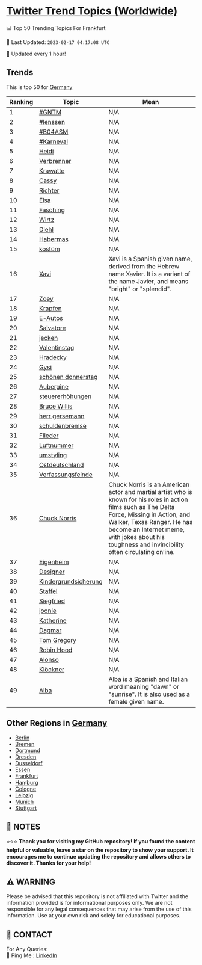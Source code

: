 [Twitter Trend Topics (Worldwide)](https://github.com/ErcinDedeoglu/Twitter-Trend-Topics)
==========


📊 Top 50 Trending Topics For Frankfurt

📆 Last Updated: `2023-02-17 04:17:08 UTC`

🔧 Updated every 1 hour!


## Trends

This is top 50 for [Germany](</Germany>)

| Ranking | Topic | Mean |
| ------- | ------------ | ------------ |
| 1 | [#GNTM](http://twitter.com/search?q=%23GNTM) | N/A |
| 2 | [#lenssen](http://twitter.com/search?q=%23lenssen) | N/A |
| 3 | [#B04ASM](http://twitter.com/search?q=%23B04ASM) | N/A |
| 4 | [#Karneval](http://twitter.com/search?q=%23Karneval) | N/A |
| 5 | [Heidi](http://twitter.com/search?q=Heidi) | N/A |
| 6 | [Verbrenner](http://twitter.com/search?q=Verbrenner) | N/A |
| 7 | [Krawatte](http://twitter.com/search?q=Krawatte) | N/A |
| 8 | [Cassy](http://twitter.com/search?q=Cassy) | N/A |
| 9 | [Richter](http://twitter.com/search?q=Richter) | N/A |
| 10 | [Elsa](http://twitter.com/search?q=Elsa) | N/A |
| 11 | [Fasching](http://twitter.com/search?q=Fasching) | N/A |
| 12 | [Wirtz](http://twitter.com/search?q=Wirtz) | N/A |
| 13 | [Diehl](http://twitter.com/search?q=Diehl) | N/A |
| 14 | [Habermas](http://twitter.com/search?q=Habermas) | N/A |
| 15 | [kostüm](http://twitter.com/search?q=kost%c3%bcm) | N/A |
| 16 | [Xavi](http://twitter.com/search?q=Xavi) | Xavi is a Spanish given name, derived from the Hebrew name Xavier. It is a variant of the name Javier, and means "bright" or "splendid". |
| 17 | [Zoey](http://twitter.com/search?q=Zoey) | N/A |
| 18 | [Krapfen](http://twitter.com/search?q=Krapfen) | N/A |
| 19 | [E-Autos](http://twitter.com/search?q=E-Autos) | N/A |
| 20 | [Salvatore](http://twitter.com/search?q=Salvatore) | N/A |
| 21 | [jecken](http://twitter.com/search?q=jecken) | N/A |
| 22 | [Valentinstag](http://twitter.com/search?q=Valentinstag) | N/A |
| 23 | [Hradecky](http://twitter.com/search?q=Hradecky) | N/A |
| 24 | [Gysi](http://twitter.com/search?q=Gysi) | N/A |
| 25 | [schönen donnerstag](http://twitter.com/search?q=sch%c3%b6nen+donnerstag) | N/A |
| 26 | [Aubergine](http://twitter.com/search?q=Aubergine) | N/A |
| 27 | [steuererhöhungen](http://twitter.com/search?q=steuererh%c3%b6hungen) | N/A |
| 28 | [Bruce Willis](http://twitter.com/search?q=Bruce+Willis) | N/A |
| 29 | [herr gersemann](http://twitter.com/search?q=herr+gersemann) | N/A |
| 30 | [schuldenbremse](http://twitter.com/search?q=schuldenbremse) | N/A |
| 31 | [Flieder](http://twitter.com/search?q=Flieder) | N/A |
| 32 | [Luftnummer](http://twitter.com/search?q=Luftnummer) | N/A |
| 33 | [umstyling](http://twitter.com/search?q=umstyling) | N/A |
| 34 | [Ostdeutschland](http://twitter.com/search?q=Ostdeutschland) | N/A |
| 35 | [Verfassungsfeinde](http://twitter.com/search?q=Verfassungsfeinde) | N/A |
| 36 | [Chuck Norris](http://twitter.com/search?q=Chuck+Norris) | Chuck Norris is an American actor and martial artist who is known for his roles in action films such as The Delta Force, Missing in Action, and Walker, Texas Ranger. He has become an Internet meme, with jokes about his toughness and invincibility often circulating online. |
| 37 | [Eigenheim](http://twitter.com/search?q=Eigenheim) | N/A |
| 38 | [Designer](http://twitter.com/search?q=Designer) | N/A |
| 39 | [Kindergrundsicherung](http://twitter.com/search?q=Kindergrundsicherung) | N/A |
| 40 | [Staffel](http://twitter.com/search?q=Staffel) | N/A |
| 41 | [Siegfried](http://twitter.com/search?q=Siegfried) | N/A |
| 42 | [joonie](http://twitter.com/search?q=joonie) | N/A |
| 43 | [Katherine](http://twitter.com/search?q=Katherine) | N/A |
| 44 | [Dagmar](http://twitter.com/search?q=Dagmar) | N/A |
| 45 | [Tom Gregory](http://twitter.com/search?q=Tom+Gregory) | N/A |
| 46 | [Robin Hood](http://twitter.com/search?q=Robin+Hood) | N/A |
| 47 | [Alonso](http://twitter.com/search?q=Alonso) | N/A |
| 48 | [Klöckner](http://twitter.com/search?q=Kl%c3%b6ckner) | N/A |
| 49 | [Alba](http://twitter.com/search?q=Alba) | Alba is a Spanish and Italian word meaning "dawn" or "sunrise". It is also used as a female given name. |



## Other Regions in [Germany](</Germany>)

* [Berlin](</Germany/Berlin.md>)
* [Bremen](</Germany/Bremen.md>)
* [Dortmund](</Germany/Dortmund.md>)
* [Dresden](</Germany/Dresden.md>)
* [Dusseldorf](</Germany/Dusseldorf.md>)
* [Essen](</Germany/Essen.md>)
* [Frankfurt](</Germany/Frankfurt.md>)
* [Hamburg](</Germany/Hamburg.md>)
* [Cologne](</Germany/Cologne.md>)
* [Leipzig](</Germany/Leipzig.md>)
* [Munich](</Germany/Munich.md>)
* [Stuttgart](</Germany/Stuttgart.md>)



## 📝 NOTES

⭐⭐⭐ **Thank you for visiting my GitHub repository! If you found the content helpful or valuable, leave a star on the repository to show your support. It encourages me to continue updating the repository and allows others to discover it. Thanks for your help!**


## ⚠️ WARNING

Please be advised that this repository is not affiliated with Twitter and the information provided is for informational purposes only. We are not responsible for any legal consequences that may arise from the use of this information. Use at your own risk and solely for educational purposes.


## 📨 CONTACT

 For Any Queries:  
            🏓 Ping Me : [LinkedIn](https://www.linkedin.com/in/ercindedeoglu/)
